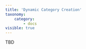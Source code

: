 ```yaml
---
title: 'Dynamic Category Creation'
taxonomy:
    category:
        - docs
visible: true
---
```


TBD